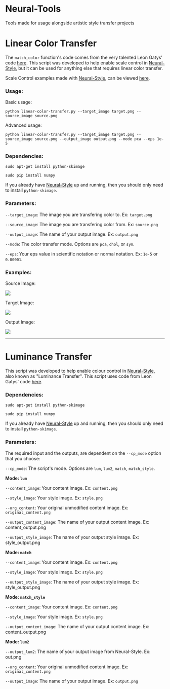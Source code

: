 # Neural-Tools
Tools made for usage alongside artistic style transfer projects

# Linear Color Transfer

The `match_color` function's code comes from the very talented Leon Gatys' code [here](https://github.com/leongatys/NeuralImageSynthesis/blob/master/ExampleNotebooks/ScaleControl.ipynb). This script was developed to help enable scale control in [Neural-Style](https://github.com/jcjohnson/neural-style), but it can be used for anything else that requires linear color transfer.

Scale Control examples made with [Neural-Style](https://github.com/jcjohnson/neural-style), can be viewed [here](https://github.com/ProGamerGov/Neural-Tools/wiki/Scale-Control-Examples).

### Usage: 

Basic usage: 

```
python linear-color-transfer.py --target_image target.png --source_image source.png
```

Advanced usage: 

```
python linear-color-transfer.py --target_image target.png --source_image source.png --output_image output.png --mode pca --eps 1e-5
```

### Dependencies: 

`sudo apt-get install python-skimage`

`sudo pip install numpy`

If you already have [Neural-Style](https://github.com/jcjohnson/neural-style) up and running, then you should only need to install `python-skimage`.

### Parameters: 

`--target_image`: The image you are transfering color to. Ex: `target.png`

`--source_image`: The image you are transfering color from. Ex: `source.png`

`--output_image`: The name of your output image. Ex: `output.png`

`--mode`: The color transfer mode. Options are `pca`, `chol`, or `sym`.

`--eps`: Your eps value in scientific notation or normal notation. Ex: `1e-5` or `0.00001`.

### Examples: 

Source Image: 

![](https://i.imgur.com/eoX7f3Il.jpg)

Target Image: 

![](https://i.imgur.com/7FPCSril.jpg)

Output Image: 

![](https://i.imgur.com/STZ0Mspl.png)

---

# Luminance Transfer

This script was developed to help enable colour control in [Neural-Style](https://github.com/jcjohnson/neural-style), also known as "Luminance Transfer". This script uses code from Leon Gatys' code [here](https://github.com/leongatys/NeuralImageSynthesis/blob/master/ExampleNotebooks/ColourControl.ipynb).

### Dependencies: 

`sudo apt-get install python-skimage`

`sudo pip install numpy`

If you already have [Neural-Style](https://github.com/jcjohnson/neural-style) up and running, then you should only need to install `python-skimage`.

### Parameters: 

The required input and the outputs, are dependent on the `--cp_mode` option that you choose: 

`--cp_mode`: The script's mode. Options are `lum`, `lum2`, `match`, `match_style`.


**Mode: `lum`**


`--content_image`: Your content image. Ex: `content.png`

`--style_image`: Your style image. Ex: `style.png`

`--org_content`: Your original unmodified content image. Ex: `original_content.png`

`--output_content_image`: The name of your output content image. Ex: content_output.png

`--output_style_image`: The name of your output style image. Ex: style_output.png

**Mode: `match`**

`--content_image`: Your content image. Ex: `content.png`

`--style_image`: Your style image. Ex: `style.png`

`--output_style_image`: The name of your output style image. Ex: style_output.png

**Mode: `match_style`**

`--content_image`: Your content image. Ex: `content.png`

`--style_image`: Your style image. Ex: `style.png`

`--output_content_image`: The name of your output content image. Ex: content_output.png

**Mode: `lum2`**

`--output_lum2`: The name of your output image from Neural-Style. Ex: out.png

`--org_content`: Your original unmodified content image. Ex: `original_content.png`

`--output_image`: The name of your output image. Ex: `output.png`

